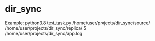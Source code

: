 # dir_sync


Example:
python3.8 test_task.py /home/user/projects/dir_sync/source/ /home/user/projects/dir_sync/replica/ 5 /home/user/projects/dir_sync/app.log
